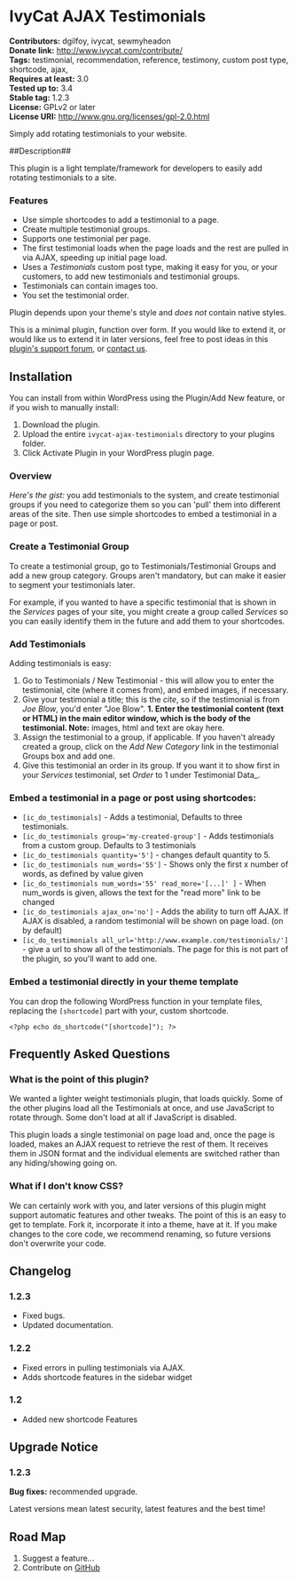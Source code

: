 # IvyCat AJAX Testimonials #
**Contributors:** dgilfoy, ivycat, sewmyheadon  
**Donate link:** http://www.ivycat.com/contribute/  
**Tags:** testimonial, recommendation, reference, testimony, custom post type, shortcode, ajax,   
**Requires at least:** 3.0  
**Tested up to:** 3.4  
**Stable tag:** 1.2.3  
**License:** GPLv2 or later  
**License URI:** http://www.gnu.org/licenses/gpl-2.0.html  

Simply add rotating testimonials to your website.

##Description##

This plugin is a light template/framework for developers to easily add rotating testimonials to a site. 

### Features ###

* Use simple shortcodes to add a testimonial to a page.
* Create multiple testimonial groups.
* Supports one testimonial per page.
* The first testimonial loads when the page loads and the rest are pulled in via AJAX, speeding up initial page load.
* Uses a *Testimonials* custom post type, making it easy for you, or your customers, to add new testimonials and testimonial groups.
* Testimonials can contain images too.
* You set the testimonial order.

Plugin depends upon your theme's style and _does not_ contain native styles.  

This is a minimal plugin, function over form.  If you would like to extend it, or would like us to extend it in later versions, feel free to post ideas in this [plugin's support forum](http://wordpress.org/extend/plugins/ivycat-ajax-testimonials/), or [contact us](http://www.ivycat.com/contact/).

## Installation ##

You can install from within WordPress using the Plugin/Add New feature, or if you wish to manually install:

1. Download the plugin.
1. Upload the entire `ivycat-ajax-testimonials` directory to your plugins folder.
1. Click Activate Plugin in your WordPress plugin page.

### Overview ###

*Here's the gist:* you add testimonials to the system, and create testimonial groups if you need to categorize them so you can 'pull' them into different areas of the site.  Then use simple shortcodes to embed a testimonial in a page or post.

### Create a Testimonial Group ###

To create a testimonial group, go to Testimonials/Testimonial Groups and add a new group category.  Groups aren't mandatory, but can make it easier to segment your testimonials later.

For example, if you wanted to have a specific testimonial that is shown in the _Services_ pages of your site, you might create a group called _Services_ so you can easily identify them in the future and add them to your shortcodes.

### Add Testimonials ###

Adding testimonials is easy:

1. Go to Testimonials / New Testimonial - this will allow you to enter the testimonial, cite (where it comes from), and embed images, if necessary.
1. Give your testimonial a title; this is the *cite*, so if the testimonial is from _Joe Blow_, you'd enter "Joe Blow".
**1. Enter the testimonial content (text or HTML) in the main editor window, which is the body of the testimonial.  Note:** images, html and text are okay here.  
1. Assign the testimonial to a group, if applicable.  If you haven't already created a group, click on the _Add New Category_ link in the testimonial Groups box and add one.
1. Give this testimonial an order in its group.  If you want it to show first in your _Services_ testimonial, set _Order_ to 1 under Testimonial Data_.

### Embed a testimonial in a page or post using shortcodes: ###

* `[ic_do_testimonials]` - Adds a testimonial, Defaults to three testimonials.
* `[ic_do_testimonials group='my-created-group']` - Adds testimonials from a custom group.  Defaults to 3 testimonials
* `[ic_do_testimonials quantity='5']` - changes default quantity to 5.
* `[ic_do_testimonials num_words='55']` - Shows only the first x number of words, as defined by value given
* `[ic_do_testimonials num_words='55' read_more='[...]' ]` - When num_words is given, allows the text for the "read more" link to be changed
* `[ic_do_testimonials ajax_on='no']` - Adds the ability to turn off AJAX. If AJAX is disabled, a random testimonial will be shown on page load. (on by default)
* `[ic_do_testimonials all_url='http://www.example.com/testimonials/']` - give a url to show all of the testimonials.  The page for this is not part of the plugin, so you'll want to add one.

### Embed a testimonial directly in your theme template ###

You can drop the following WordPress function in your template files, replacing the `[shortcode]` part with your, custom shortcode.

`<?php echo do_shortcode("[shortcode]"); ?>`


## Frequently Asked Questions ##

### What is the point of this plugin? ###

We wanted a lighter weight testimonials plugin, that loads quickly.  Some of the other plugins load all the Testimonials at once, and use JavaScript to rotate through.  Some don't load at all if JavaScript is disabled.  

This plugin loads a single testimonial on page load and, once the page is loaded, makes an AJAX request to retrieve the rest of them.  It receives them in JSON format and the individual elements are switched rather than any hiding/showing going on. 

### What if I don't know CSS? ###

We can certainly work with you, and later versions of this plugin might support automatic features and other tweaks. The point of this is an easy to get to template.  Fork it, incorporate it into a theme, have at it.  If you make changes to the core code, we recommend renaming, so future versions don't overwrite your code.


## Changelog ##

### 1.2.3 ###
* Fixed bugs.
* Updated documentation.

### 1.2.2 ###
* Fixed errors in pulling testimonials via AJAX.
* Adds shortcode features in the sidebar widget

### 1.2 ###
* Added new shortcode Features

## Upgrade Notice ##

### 1.2.3 ###
**Bug fixes:** recommended upgrade.  

Latest versions mean latest security, latest features and the best time!

## Road Map ##

1. Suggest a feature...
2. Contribute on [GitHub](https://github.com/ivycat/IvyCat-Ajax-Testimonials)


